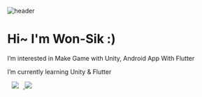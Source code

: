![header](https://capsule-render.vercel.app/api?type=waving&color=auto&height=300&section=header&text=WonSik%20&fontSize=90)
<h1> Hi~ I'm Won-Sik :) </h1>
<p> I’m interested in Make Game with Unity, Android App With Flutter </p>
<p> I’m currently learning Unity & Flutter </p>

<div class="separator" style="clear: both;">
<a href="https://www.instagram.com/weosigi/">
    <img 
         src="http://img.shields.io/badge/Instagram-6?style=flat&logo=Instagram&link=https://www.instagram.com/weosigi/"
        style="height : auto; margin-left : 10px; margin-right : 10px;"/>
</a>

 <img src="https://img.shields.io/badge/.net-c%23-green?style=flat-square&logo=c%23-c%23&logoColor=green"/>
 </


